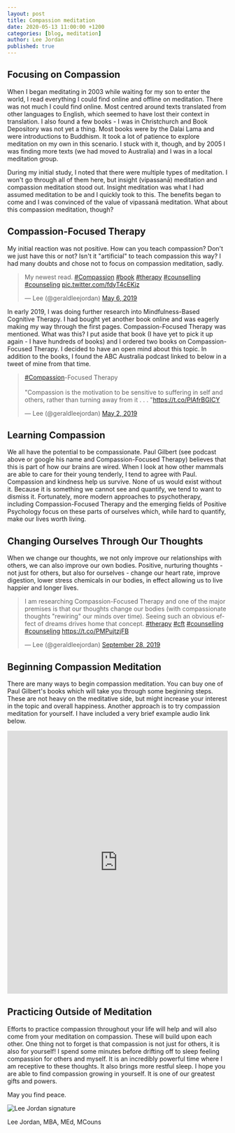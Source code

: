 ```yaml
---
layout: post
title: Compassion meditation
date: 2020-05-13 11:00:00 +1200
categories: [blog, meditation]
author: Lee Jordan
published: true
---
```


<h2>Focusing on Compassion</h2>

<p>When I began meditating in 2003 while waiting for my son to enter the world, I read everything I could find online and offline on meditation. There was not much I could find online. Most centred around texts translated from other languages to English, which seemed to have lost their context in translation. I also found a few books - I was in Christchurch and Book Depository was not yet a thing. Most books were by the Dalai Lama and were introductions to Buddhism. It took a lot of patience to explore meditation on my own in this scenario. I stuck with it, though, and by 2005 I was finding more texts (we had moved to Australia) and I was in a local meditation group.</p>

<p>During my initial study, I noted that there were multiple types of meditation. I won't go through all of them here, but insight (vipassanā) meditation and compassion meditation stood out. Insight meditation was what I had assumed meditation to be and I quickly took to this. The benefits began to come and I was convinced of the value of vipassanā meditation. What about this compassion meditation, though?</p>

<h2>Compassion-Focused Therapy</h2>

<p>My initial reaction was not positive. How can you teach compassion? Don't we just have this or not? Isn't it "artificial" to teach compassion this way? I had many doubts and chose not to focus on compassion meditation, sadly.</p>

<blockquote class="twitter-tweet" data-width="100%"><p lang="en" dir="ltr">My newest read. <a href="https://twitter.com/hashtag/Compassion?src=hash&amp;ref_src=twsrc%5Etfw">#Compassion</a> <a href="https://twitter.com/hashtag/book?src=hash&amp;ref_src=twsrc%5Etfw">#book</a> <a href="https://twitter.com/hashtag/therapy?src=hash&amp;ref_src=twsrc%5Etfw">#therapy</a> <a href="https://twitter.com/hashtag/counselling?src=hash&amp;ref_src=twsrc%5Etfw">#counselling</a> <a href="https://twitter.com/hashtag/counseling?src=hash&amp;ref_src=twsrc%5Etfw">#counseling</a> <a href="https://t.co/fdyT4cEKjz">pic.twitter.com/fdyT4cEKjz</a></p>&mdash; Lee (@geraldleejordan) <a href="https://twitter.com/geraldleejordan/status/1125320088356188160?ref_src=twsrc%5Etfw">May 6, 2019</a></blockquote> <script async src="https://platform.twitter.com/widgets.js" charset="utf-8"></script> 

<p>In early 2019, I was doing further research into Mindfulness-Based Cognitive Therapy. I had bought yet another book online and was eagerly making my way through the first pages. Compassion-Focused Therapy was mentioned. What was this? I put aside that book (I have yet to pick it up  again - I have hundreds of books) and I ordered two books on Compassion-Focused Therapy. I decided to have an open mind about this topic. In addition to the books, I found the ABC Australia podcast linked to below in a tweet of mine from that time.</p>

<blockquote class="twitter-tweet" data-width="100%"><p lang="en" dir="ltr"><a href="https://twitter.com/hashtag/Compassion?src=hash&amp;ref_src=twsrc%5Etfw">#Compassion</a>-Focused Therapy<br><br>&quot;Compassion is the motivation to be sensitive to suffering in self and others, rather than turning away from it . . . &quot;<a href="https://t.co/PlAfrBGICY">https://t.co/PlAfrBGICY</a></p>&mdash; Lee (@geraldleejordan) <a href="https://twitter.com/geraldleejordan/status/1123839992659312641?ref_src=twsrc%5Etfw">May 2, 2019</a></blockquote> <script async src="https://platform.twitter.com/widgets.js" charset="utf-8"></script> 

<h2>Learning Compassion</h2>

<p>We all have the potential to be compassionate. Paul Gilbert (see podcast above or google his name and Compassion-Focused Therapy) believes that this is part of how our brains are wired. When I look at how other mammals are able to care for their young tenderly, I tend to agree with Paul. Compassion and kindness help us survive. None of us would exist without it. Because it is something we cannot see and quantify, we tend to want to dismiss it. Fortunately, more modern approaches to psychotherapy, including Compassion-Focused Therapy and the emerging fields of Positive Psychology focus on these parts of ourselves which, while hard to quantify, make our lives worth living.</p>

<h2>Changing Ourselves Through Our Thoughts</h2>

<p>When we change our thoughts, we not only improve our relationships with others, we can also improve our own bodies. Positive, nurturing thoughts - not just for others, but also for ourselves - change our heart rate, improve digestion, lower stress chemicals in our bodies, in effect allowing us to live happier and longer lives.</p>

<blockquote class="twitter-tweet" data-width="100%"><p lang="en" dir="ltr">I am researching Compassion-Focused Therapy and one of the major premises is that our thoughts change our bodies (with compassionate thoughts &quot;rewiring&quot; our minds over time). Seeing such an obvious effect of dreams drives home that concept. <a href="https://twitter.com/hashtag/therapy?src=hash&amp;ref_src=twsrc%5Etfw">#therapy</a> <a href="https://twitter.com/hashtag/cft?src=hash&amp;ref_src=twsrc%5Etfw">#cft</a> <a href="https://twitter.com/hashtag/counselling?src=hash&amp;ref_src=twsrc%5Etfw">#counselling</a> <a href="https://twitter.com/hashtag/counseling?src=hash&amp;ref_src=twsrc%5Etfw">#counseling</a> <a href="https://t.co/PMPujtzjFB">https://t.co/PMPujtzjFB</a></p>&mdash; Lee (@geraldleejordan) <a href="https://twitter.com/geraldleejordan/status/1177761295782662144?ref_src=twsrc%5Etfw">September 28, 2019</a></blockquote> <script async src="https://platform.twitter.com/widgets.js" charset="utf-8"></script> 

<h2>Beginning Compassion Meditation</h2>

<p>There are many ways to begin compassion meditation. You can buy one of Paul Gilbert's books which will take you through some beginning steps. These are not heavy on the meditative side, but might increase your interest in the topic and overall happiness. Another approach is to try compassion meditation for yourself. I have included a very brief example audio link below.</p>

<iframe width="100%" height="600" scrolling="no" frameborder="no" allow="autoplay" src="https://w.soundcloud.com/player/?url=https%3A//api.soundcloud.com/tracks/813017065&color=%23333333&auto_play=false&hide_related=false&show_comments=true&show_user=true&show_reposts=false&show_teaser=true&visual=true"></iframe>

<h2>Practicing Outside of Meditation</h2>

<p>Efforts to practice compassion throughout your life will help and will also come from your meditation on compassion. These will build upon each other. One thing not to forget is that compassion is not just for others, it is also for yourself! I spend some minutes before drifting off to sleep feeling compassion for others and myself. It is an incredibly powerful time where I am receptive to these thoughts. It also brings more restful sleep. I hope you are able to find compassion growing in yourself. It is one of our greatest gifts and powers.</p>

<p>May you find peace.</p>

<img src="https://cryptograph.co.nz/public/assets/images/lee-jordan.png" alt="Lee Jordan signature">

Lee Jordan, MBA, MEd, MCouns
